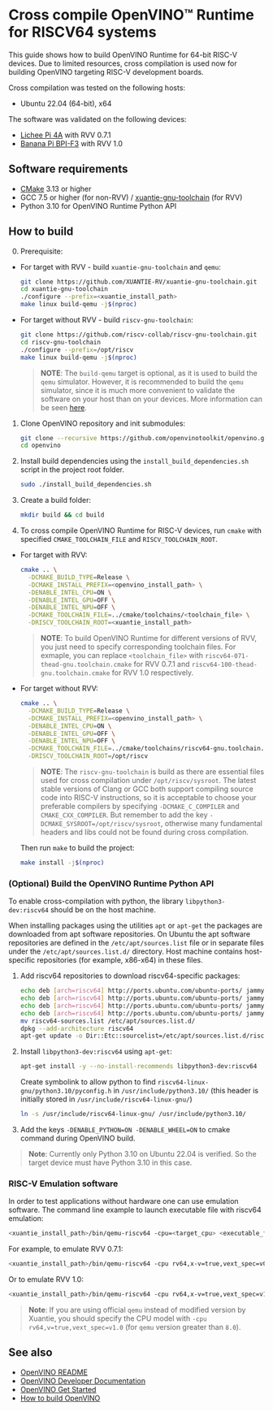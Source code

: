 # Cross compile OpenVINO™ Runtime for RISCV64 systems
This guide shows how to build OpenVINO Runtime for 64-bit RISC-V devices. Due to limited resources, cross compilation is used now for building OpenVINO targeting RISC-V development boards.

Cross compilation was tested on the following hosts:
- Ubuntu 22.04 (64-bit), x64

The software was validated on the following devices:
- [Lichee Pi 4A](https://wiki.sipeed.com/hardware/en/lichee/th1520/lp4a.html) with RVV 0.7.1
- [Banana Pi BPI-F3](https://www.banana-pi.org/en/banana-pi-sbcs/175.html) with RVV 1.0


## Software requirements

- [CMake](https://cmake.org/download/) 3.13 or higher
- GCC 7.5 or higher (for non-RVV) / [xuantie-gnu-toolchain](https://github.com/XUANTIE-RV/xuantie-gnu-toolchain) (for RVV)
- Python 3.10 for OpenVINO Runtime Python API

## How to build
0. Prerequisite:
- For target with RVV - build `xuantie-gnu-toolchain` and `qemu`:
   ```sh
   git clone https://github.com/XUANTIE-RV/xuantie-gnu-toolchain.git
   cd xuantie-gnu-toolchain
   ./configure --prefix=<xuantie_install_path>
   make linux build-qemu -j$(nproc)
   ```
- For target without RVV - build `riscv-gnu-toolchain`:
   ```sh
   git clone https://github.com/riscv-collab/riscv-gnu-toolchain.git
   cd riscv-gnu-toolchain
   ./configure --prefix=/opt/riscv
   make linux build-qemu -j$(nproc)
   ```
   > **NOTE**: The `build-qemu` target is optional, as it is used to build the `qemu` simulator. However, it is recommended to build the `qemu` simulator, since it is much more convenient to validate the software on your host than on your devices. More information can be seen [here](https://github.com/riscv-collab/riscv-gnu-toolchain).

1. Clone OpenVINO repository and init submodules:
   ```sh
   git clone --recursive https://github.com/openvinotoolkit/openvino.git
   cd openvino
   ```

2. Install build dependencies using the `install_build_dependencies.sh` script in the
   project root folder.
   ```sh
   sudo ./install_build_dependencies.sh
   ```

3. Create a build folder:
   ```sh
   mkdir build && cd build
   ``` 

4. To cross compile OpenVINO Runtime for RISC-V devices, run `cmake` with specified `CMAKE_TOOLCHAIN_FILE` and `RISCV_TOOLCHAIN_ROOT`.
- For target with RVV:
   ```sh
   cmake .. \
     -DCMAKE_BUILD_TYPE=Release \
     -DCMAKE_INSTALL_PREFIX=<openvino_install_path> \
     -DENABLE_INTEL_CPU=ON \
     -DENABLE_INTEL_GPU=OFF \
     -DENABLE_INTEL_NPU=OFF \
     -DCMAKE_TOOLCHAIN_FILE=../cmake/toolchains/<toolchain_file> \
     -DRISCV_TOOLCHAIN_ROOT=<xuantie_install_path>
   ```
   > **NOTE**: To build OpenVINO Runtime for different versions of RVV, you just need to specify corresponding toolchain files. For exmaple, you can replace `<toolchain_file>` with `riscv64-071-thead-gnu.toolchain.cmake` for RVV 0.7.1 and `riscv64-100-thead-gnu.toolchain.cmake` for RVV 1.0 respectively.
- For target without RVV:
   ```sh
   cmake .. \
     -DCMAKE_BUILD_TYPE=Release \
     -DCMAKE_INSTALL_PREFIX=<openvino_install_path> \
     -DENABLE_INTEL_CPU=ON \
     -DENABLE_INTEL_GPU=OFF \
     -DENABLE_INTEL_NPU=OFF \
     -DCMAKE_TOOLCHAIN_FILE=../cmake/toolchains/riscv64-gnu.toolchain.cmake \
     -DRISCV_TOOLCHAIN_ROOT=/opt/riscv
   ```
   > **NOTE**: The `riscv-gnu-toolchain` is build as there are essential files used for cross compilation under `/opt/riscv/sysroot`. The latest stable versions of Clang or GCC both support compiling source code into RISC-V instructions, so it is acceptable to choose your preferable compilers by specifying `-DCMAKE_C_COMPILER` and `CMAKE_CXX_COMPILER`. But remember to add the key `-DCMAKE_SYSROOT=/opt/riscv/sysroot`, otherwise many fundamental headers and libs could not be found during cross compilation. 
   
   Then run `make` to build the project:
   ```sh
   make install -j$(nproc)
   ```

### (Optional) Build the OpenVINO Runtime Python API
To enable cross-compilation with python, the library `libpython3-dev:riscv64` should be on the host machine.

When installing packages using the utilities `apt` or `apt-get` the packages are downloaded from apt software repositories. On Ubuntu the apt software repositories are defined in the `/etc/apt/sources.list` file or in separate files under the `/etc/apt/sources.list.d/` directory. Host machine contains host-specific repositories (for example, x86-x64) in these files. 

1. Add riscv64 repositories to download riscv64-specific packages:
    ```sh
    echo deb [arch=riscv64] http://ports.ubuntu.com/ubuntu-ports/ jammy main >> riscv64-sources.list
    echo deb [arch=riscv64] http://ports.ubuntu.com/ubuntu-ports/ jammy universe >> riscv64-sources.list
    echo deb [arch=riscv64] http://ports.ubuntu.com/ubuntu-ports/ jammy-updates main >> riscv64-sources.list
    echo deb [arch=riscv64] http://ports.ubuntu.com/ubuntu-ports/ jammy-security main >> riscv64-sources.list
    mv riscv64-sources.list /etc/apt/sources.list.d/
    dpkg --add-architecture riscv64
    apt-get update -o Dir::Etc::sourcelist=/etc/apt/sources.list.d/riscv64-sources.list
    ```

2. Install `libpython3-dev:riscv64` using `apt-get`:
    ```sh
    apt-get install -y --no-install-recommends libpython3-dev:riscv64
    ```
   Create  symbolink to allow python to find `riscv64-linux-gnu/python3.10/pyconfig.h` in `/usr/include/python3.10/` (this header is initially stored in `/usr/include/riscv64-linux-gnu/`)
    ```sh
    ln -s /usr/include/riscv64-linux-gnu/ /usr/include/python3.10/
    ```

3. Add the keys `-DENABLE_PYTHON=ON -DENABLE_WHEEL=ON` to cmake command during OpenVINO build.

> **Note**: Currently only Python 3.10 on Ubuntu 22.04 is verified. So the target device must have Python 3.10 in this case.

### RISC-V Emulation software
In order to test applications without hardware one can use emulation software. The command line example to launch executable file with riscv64 emulation:
```sh
<xuantie_install_path>/bin/qemu-riscv64 -cpu=<target_cpu> <executable_file_path>
```

For example, to emulate RVV 0.7.1:
```sh
<xuantie_install_path>/bin/qemu-riscv64 -cpu rv64,x-v=true,vext_spec=v0.7.1 <executable_file_path>
```

Or to emulate RVV 1.0:
```sh
<xuantie_install_path>/bin/qemu-riscv64 -cpu rv64,x-v=true,vext_spec=v1.0 <executable_file_path>
```

> **Note**: If you are using official `qemu` instead of modified version by Xuantie, you should specify the CPU model with `-cpu rv64,v=true,vext_spec=v1.0` (for `qemu` version greater than `8.0`). 

## See also

 * [OpenVINO README](../../README.md)
 * [OpenVINO Developer Documentation](index.md)
 * [OpenVINO Get Started](./get_started.md)
 * [How to build OpenVINO](build.md)

